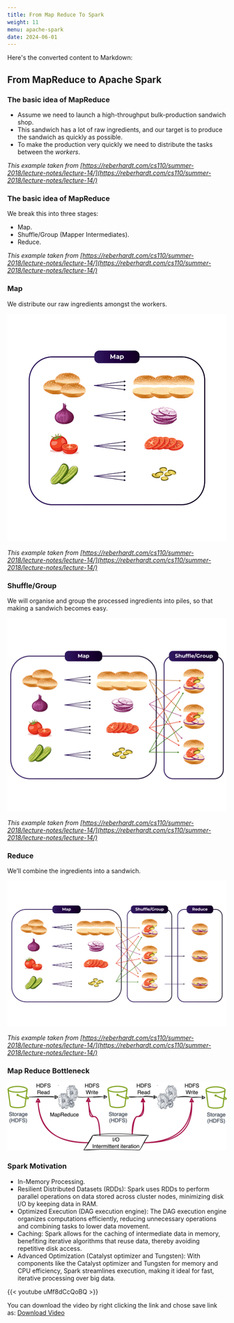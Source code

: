 ```yaml
---
title: From Map Reduce To Spark
weight: 11
menu: apache-spark
date: 2024-06-01
---
```


Here's the converted content to Markdown:

## From MapReduce to Apache Spark

### The basic idea of MapReduce

- Assume we need to launch a high-throughput bulk-production sandwich shop.
- This sandwich has a lot of raw ingredients, and our target is to produce the sandwich as quickly as possible.
- To make the production very quickly we need to distribute the tasks between the *workers*.

*This example taken from [https://reberhardt.com/cs110/summer-2018/lecture-notes/lecture-14/](https://reberhardt.com/cs110/summer-2018/lecture-notes/lecture-14/)*

### The basic idea of MapReduce

We break this into three stages:
- Map.
- Shuffle/Group (Mapper Intermediates).
- Reduce.

*This example taken from [https://reberhardt.com/cs110/summer-2018/lecture-notes/lecture-14/](https://reberhardt.com/cs110/summer-2018/lecture-notes/lecture-14/)*

### Map

We distribute our raw ingredients amongst the workers.

![Map](./Figures/chapter-04/map.png)

*This example taken from [https://reberhardt.com/cs110/summer-2018/lecture-notes/lecture-14/](https://reberhardt.com/cs110/summer-2018/lecture-notes/lecture-14/)*

### Shuffle/Group

We will organise and group the processed ingredients into piles, so that making a sandwich becomes easy.

![Shuffle/Group](./Figures/chapter-04/map_shuffle.png)

*This example taken from [https://reberhardt.com/cs110/summer-2018/lecture-notes/lecture-14/](https://reberhardt.com/cs110/summer-2018/lecture-notes/lecture-14/)*

### Reduce

We’ll combine the ingredients into a sandwich.

![Reduce](./Figures/chapter-04/map_reduce.png)

*This example taken from [https://reberhardt.com/cs110/summer-2018/lecture-notes/lecture-14/](https://reberhardt.com/cs110/summer-2018/lecture-notes/lecture-14/)*

### Map Reduce Bottleneck

![Map Reduce Bottleneck](./Figures/chapter-04/MR.jpg)

### Spark Motivation

- In-Memory Processing.
- Resilient Distributed Datasets (RDDs): Spark uses RDDs to perform parallel operations on data stored across cluster nodes, minimizing disk I/O by keeping data in RAM.
- Optimized Execution (DAG execution engine): The DAG execution engine organizes computations efficiently, reducing unnecessary operations and combining tasks to lower data movement.
- Caching: Spark allows for the caching of intermediate data in memory, benefiting iterative algorithms that reuse data, thereby avoiding repetitive disk access.
- Advanced Optimization (Catalyst optimizer and Tungsten): With components like the Catalyst optimizer and Tungsten for memory and CPU efficiency, Spark streamlines execution, making it ideal for fast, iterative processing over big data.

{{< youtube uMf8dCcQoBQ >}}

You can download the video by right clicking the link and chose save link as: [Download Video](https://garage-education.s3.amazonaws.com/spark-course/Ch.04-11-From-Map-Reduce-To-Spark.mp4)
